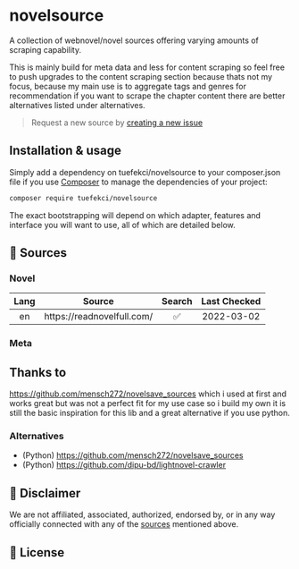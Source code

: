# novelsource
A collection of webnovel/novel sources offering varying amounts of scraping capability.

This is mainly build for meta data  and less for content scraping so feel free to push upgrades to the content scraping section because 
thats not my focus, because my main use is to aggregate tags and genres for recommendation if you want to scrape 
the chapter content there are better alternatives listed under alternatives.

> Request a new source by [creating a new issue](https://github.com/tuefekci/novelsource/issues/new/choose)

## Installation & usage

Simply add a dependency on tuefekci/novelsource to your composer.json file
if you use [Composer](https://getcomposer.org/) to manage the dependencies of
your project:

```sh
composer require tuefekci/novelsource
```

The exact bootstrapping will depend on which adapter, features and interface
you will want to use, all of which are detailed below.

## 📒 Sources

### Novel
<table>
    <thead>
        <tr>
            <th align="center">Lang</th>
            <th>Source</th>
            <th align="center">Search</th>
            <th align="center">Last Checked</th>
        </tr>
    </thead>
    <tbody>
        <tr>
            <td align="center">en</td>
            <td>https://readnovelfull.com/</td>
            <td align="center">✅</td>
            <td align="center">2022-03-02</td>
        </tr>
    </tbody>
</table>

### Meta

## Thanks to 
https://github.com/mensch272/novelsave_sources which i used at first and works great but was not a perfect fit for my use case so i build my own it is still the basic inspiration for this lib and a great alternative if you use python.

### Alternatives
- (Python) https://github.com/mensch272/novelsave_sources 
- (Python) https://github.com/dipu-bd/lightnovel-crawler

## 📝 Disclaimer

We are not affiliated, associated, authorized, endorsed by, or in any way officially
connected with any of the [sources](#sources) mentioned above.

## 📜 License
